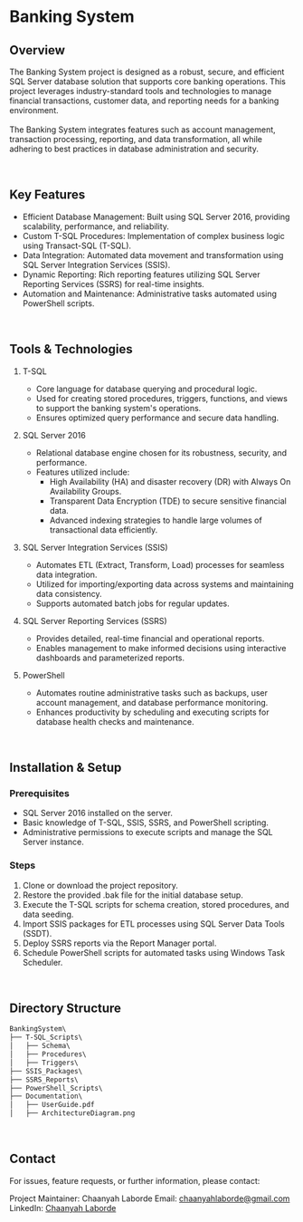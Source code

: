 # Banking System

## Overview
The Banking System project is designed as a robust, secure, and efficient SQL Server database solution that supports core banking operations. This project leverages industry-standard tools and technologies to manage financial transactions, customer data, and reporting needs for a banking environment.
<br><br>
The Banking System integrates features such as account management, transaction processing, reporting, and data transformation, all while adhering to best practices in database administration and security.

<br>

## Key Features
- Efficient Database Management: Built using SQL Server 2016, providing scalability, performance, and reliability.
- Custom T-SQL Procedures: Implementation of complex business logic using Transact-SQL (T-SQL).
- Data Integration: Automated data movement and transformation using SQL Server Integration Services (SSIS).
- Dynamic Reporting: Rich reporting features utilizing SQL Server Reporting Services (SSRS) for real-time insights.
- Automation and Maintenance: Administrative tasks automated using PowerShell scripts.

<br>

## Tools & Technologies
1. T-SQL
    - Core language for database querying and procedural logic.
    - Used for creating stored procedures, triggers, functions, and views to support the banking system's operations.
    - Ensures optimized query performance and secure data handling.

2. SQL Server 2016
    - Relational database engine chosen for its robustness, security, and performance.
    - Features utilized include:
        - High Availability (HA) and disaster recovery (DR) with Always On Availability Groups.
        - Transparent Data Encryption (TDE) to secure sensitive financial data.
        - Advanced indexing strategies to handle large volumes of transactional data efficiently.

3. SQL Server Integration Services (SSIS)
   - Automates ETL (Extract, Transform, Load) processes for seamless data integration.
   - Utilized for importing/exporting data across systems and maintaining data consistency.
   - Supports automated batch jobs for regular updates.
  
4. SQL Server Reporting Services (SSRS)
    - Provides detailed, real-time financial and operational reports.
    - Enables management to make informed decisions using interactive dashboards and parameterized reports.

5. PowerShell
    - Automates routine administrative tasks such as backups, user account management, and database performance monitoring.
    - Enhances productivity by scheduling and executing scripts for database health checks and maintenance.

<br>

## Installation & Setup
### Prerequisites

- SQL Server 2016 installed on the server.
- Basic knowledge of T-SQL, SSIS, SSRS, and PowerShell scripting.
- Administrative permissions to execute scripts and manage the SQL Server instance.

### Steps
1. Clone or download the project repository.
2. Restore the provided .bak file for the initial database setup.
3. Execute the T-SQL scripts for schema creation, stored procedures, and data seeding.
4. Import SSIS packages for ETL processes using SQL Server Data Tools (SSDT).
5. Deploy SSRS reports via the Report Manager portal.
6. Schedule PowerShell scripts for automated tasks using Windows Task Scheduler.

<br>

## Directory Structure
```graphql
BankingSystem\
├── T-SQL_Scripts\
│   ├── Schema\
│   ├── Procedures\
│   ├── Triggers\
├── SSIS_Packages\
├── SSRS_Reports\
├── PowerShell_Scripts\
├── Documentation\
│   ├── UserGuide.pdf
│   ├── ArchitectureDiagram.png
```

<br>

## Contact
For issues, feature requests, or further information, please contact:

Project Maintainer: Chaanyah Laborde
Email: chaanyahlaborde@gmail.com
LinkedIn: [Chaanyah Laborde](https://www.linkedin.com/in/claborde/)
